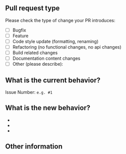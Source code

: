 <!--- Please provide a general summary of your changes in the title above -->

<!---
Please use the devel branch as the merge target!
I use that branch as a staging area, to make sure the main branch
stays as stable as possible, if people are using the branch directly.
 -->

## Pull request type
<!-- Please try to limit your pull request to one type, submit multiple pull requests if needed. -->

Please check the type of change your PR introduces:

- [ ] Bugfix
- [ ] Feature
- [ ] Code style update (formatting, renaming)
- [ ] Refactoring (no functional changes, no api changes)
- [ ] Build related changes
- [ ] Documentation content changes
- [ ] Other (please describe):

## What is the current behavior?
<!-- Please describe the current behavior that you are modifying, or link to a relevant issue. -->

Issue Number: `e.g. #1`

## What is the new behavior?
<!-- Please describe the behavior or changes that are being added by this PR. -->

-
-
-

## Other information
<!-- Any other information that is important to this PR such as screenshots of how the component looks before and after the change. -->
